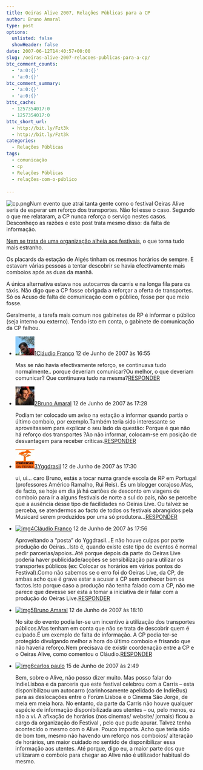 ```yaml
---
title: Oeiras Alive 2007, Relações Públicas para a CP
author: Bruno Amaral
type: post
options:
  unlisted: false
  showHeader: false
date: 2007-06-12T14:40:57+00:00
slug: /oeiras-alive-2007-relacoes-publicas-para-a-cp/
btc_comment_counts:
  - 'a:0:{}'
  - 'a:0:{}'
btc_comment_summary:
  - 'a:0:{}'
  - 'a:0:{}'
bttc_cache:
  - 1257354017:0
  - 1257354017:0
bttc_short_url:
  - http://bit.ly/Fzt3k
  - http://bit.ly/Fzt3k
categories:
  - Relações Públicas
tags:
  - comunicação
  - cp
  - Relações Públicas
  - relações-com-o-público

---
```

<img src="/wp-content/uploads/cp.png" alt="cp.png" align="left" />



Num evento que atrai tanta gente como o festival Oeiras Alive seria de esperar um reforço dos transportes. Não foi esse o caso. Segundo o que me relataram, a CP nunca reforça o serviço nestes casos. Desconheço as razões e este post trata mesmo disso: da falta de informação.

[Nem se trata de uma organização alheia aos festivais][1], o que torna tudo mais estranho.

Os placards da estação de Algés tinham os mesmos horários de sempre. E estavam várias pessoas a tentar descobrir se havia efectivamente mais comboios após as duas da manhã.

A única alternativa estava nos autocarros da carris e na longa fila para os táxis. Não digo que a CP fosse obrigada a reforçar a oferta de transportes. Só os Acuso de falta de comunicação com o público, fosse por que meio fosse.

Geralmente, a tarefa mais comum nos gabinetes de RP é informar o público (seja interno ou externo). Tendo isto em conta, o gabinete de comunicação da CP falhou.

[1]: http://www.musicard.cp.pt/





- [![img](index.pt.assets/aaa9094f0e9d0ebbaf476f97698f1735.jpeg)](https://web.archive.org/web/20110705163149/http://blog.claudiofranco.net/)[1](https://web.archive.org/web/20110705163149/http://www.brunoamaral.com/post/oeiras-alive-2007-relacoes-publicas-para-a-cp/#comment-3211)[Cláudio Franco](https://web.archive.org/web/20110705163149/http://blog.claudiofranco.net/) 12 de Junho de 2007 às 16:55

  Mas se não havia efectivamente reforço, se continuava tudo normalmente.. porque deveriam comunicar?Ou melhor, o que deveriam comunicar? Que continuava tudo na mesma?[RESPONDER](https://web.archive.org/web/20110705163149/http://www.brunoamaral.com/post/oeiras-alive-2007-relacoes-publicas-para-a-cp/?replytocom=3211#respond)

- [![img](index.pt.assets/cc4697a0afc8f4dd2d1a7c63dbc61c49.jpeg)](https://web.archive.org/web/20110705163149/http://www.brunoamaral.com/)[2](https://web.archive.org/web/20110705163149/http://www.brunoamaral.com/post/oeiras-alive-2007-relacoes-publicas-para-a-cp/#comment-3212)[Bruno Amaral](https://web.archive.org/web/20110705163149/http://www.brunoamaral.com/) 12 de Junho de 2007 às 17:28

  Podiam ter colocado um aviso na estação a informar quando partia o último comboio, por exemplo.Também teria sido interessante se aproveitassem para explicar o seu lado da questão: Porque é que não há reforço dos transportes ?Ao não informar, colocam-se em posição de desvantagem para receber críticas.[RESPONDER](https://web.archive.org/web/20110705163149/http://www.brunoamaral.com/post/oeiras-alive-2007-relacoes-publicas-para-a-cp/?replytocom=3212#respond)

- [![img](index.pt.assets/d800b5a4bf084610ed1fb5d7ce3c28cc.jpeg)](https://web.archive.org/web/20110705163149/http://www.cronicasdaterra.com/cronicas)[3](https://web.archive.org/web/20110705163149/http://www.brunoamaral.com/post/oeiras-alive-2007-relacoes-publicas-para-a-cp/#comment-3213)[Yggdrasil](https://web.archive.org/web/20110705163149/http://www.cronicasdaterra.com/cronicas) 12 de Junho de 2007 às 17:30

  ui, ui… caro Bruno, estás a tocar numa grande escola de RP em Portugal (professores Américo Ramalho, Rui Reis). És um blogger corajoso.Mas, de facto, se hoje em dia já há cartões de desconto em viagens de comboio para ir a alguns festivais de norte a sul do país, não se percebe que a ausência desse tipo de facilidades no Oeiras Live. Ou talvez se perceba, se atendermos ao facto de todos os festivais abrangidos pela Musicard serem produzidos por uma só produtora…[RESPONDER](https://web.archive.org/web/20110705163149/http://www.brunoamaral.com/post/oeiras-alive-2007-relacoes-publicas-para-a-cp/?replytocom=3213#respond)

- [![img](https://web.archive.org/web/20110705163149im_/http://0.gravatar.com/avatar/aaa9094f0e9d0ebbaf476f97698f1735?s=50&d=identicon&r=G)](https://web.archive.org/web/20110705163149/http://blog.claudiofranco.net/)[4](https://web.archive.org/web/20110705163149/http://www.brunoamaral.com/post/oeiras-alive-2007-relacoes-publicas-para-a-cp/#comment-3214)[Cláudio Franco](https://web.archive.org/web/20110705163149/http://blog.claudiofranco.net/) 12 de Junho de 2007 às 17:56

  Aproveitando a “posta” do Yggdrasil…E não houve culpas por parte produção do Oeiras…Isto é, quando existe este tipo de eventos é normal pedir parcerias/apoios..Até porque depois da parte do Oeiras Live poderia haver publicidade/acções se sensibilização para utilizar os transportes públicos (ex: Colocar os horários em vários pontos do Festival).Como não sabemos se o erro foi do Oeiras Live, da CP, de ambas acho que é grave estar a acusar a CP sem conhecer bem os factos.Isto porque caso a produção não tenha falado com a CP, não me parece que devesse ser esta a tomar a iniciativa de ir falar com a produção do Oeiras Live.[RESPONDER](https://web.archive.org/web/20110705163149/http://www.brunoamaral.com/post/oeiras-alive-2007-relacoes-publicas-para-a-cp/?replytocom=3214#respond)

- [![img](https://web.archive.org/web/20110705163149im_/http://0.gravatar.com/avatar/cc4697a0afc8f4dd2d1a7c63dbc61c49?s=50&d=identicon&r=G)](https://web.archive.org/web/20110705163149/http://www.brunoamaral.com/)[5](https://web.archive.org/web/20110705163149/http://www.brunoamaral.com/post/oeiras-alive-2007-relacoes-publicas-para-a-cp/#comment-3215)[Bruno Amaral](https://web.archive.org/web/20110705163149/http://www.brunoamaral.com/) 12 de Junho de 2007 às 18:10

  No site do evento podia ler-se um incentivo à utilização dos transportes públicos.Mas tenham em conta que não se trata de descobrir quem é culpado.É um exemplo de falta de informação. A CP podia ter-se protegido divulgando melhor a hora do último comboio e frisando que não haveria reforço.Nem precisava de existir coordenação entre a CP e o Oeiras Alive, como comentou o Cláudio.[RESPONDER](https://web.archive.org/web/20110705163149/http://www.brunoamaral.com/post/oeiras-alive-2007-relacoes-publicas-para-a-cp/?replytocom=3215#respond)

- [![img](index.pt.assets/74ee4b535e6d80741cfa8bdc50c69489.png)](https://web.archive.org/web/20110705163149/http://www.caramelov2.blogspot.com/)[6](https://web.archive.org/web/20110705163149/http://www.brunoamaral.com/post/oeiras-alive-2007-relacoes-publicas-para-a-cp/#comment-3305)[carlos paulo](https://web.archive.org/web/20110705163149/http://www.caramelov2.blogspot.com/) 15 de Junho de 2007 às 2:49

  Bem, sobre o Alive, não posso dizer muito. Mas posso falar do IndieLisboa e da parceria que este festival celebrou com a Carris – esta disponibilizou um autocarro (carinhosamente apelidado de IndieBus) para as deslocações entre o Forúm Lisboa e o Cinema São Jorge, de meia em meia hora. No entanto, da parte da Carris não houve qualquer espécie de informação disponibilizada aos utentes – ou, pelo menos, eu não a vi. A afixação de horários (nos cinemas/ website/ jornais) ficou a cargo da organização do Festival , pelo que pude apurar. Talvez tenha acontecido o mesmo com o Alive. Pouco importa. Acho que teria sido de bom tom, mesmo não havendo um reforço nos comboios/ alteração de horários, um maior cuidado no sentido de disponibilizar essa informação aos utentes. Até porque, digo eu, a maior parte dos que utilizaram o comboio para chegar ao Alive não é utilizador habitual do mesmo.